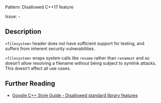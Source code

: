 Pattern: Disallowed C++17 feature

Issue: -

## Description

`<filesystem>` header does not have sufficient support for testing, and suffers from inherent security vulnerabilities.

`<filesystem>` wraps system calls like `rename` rather than `renameat` and so doesn’t allow resolving a filename without being subject to symlink attacks. This doesn’t affect all use cases.


## Further Reading

* [Google C++ Style Guide - Disallowed standard library features](https://google.github.io/styleguide/cppguide.html#Disallowed_Stdlib)